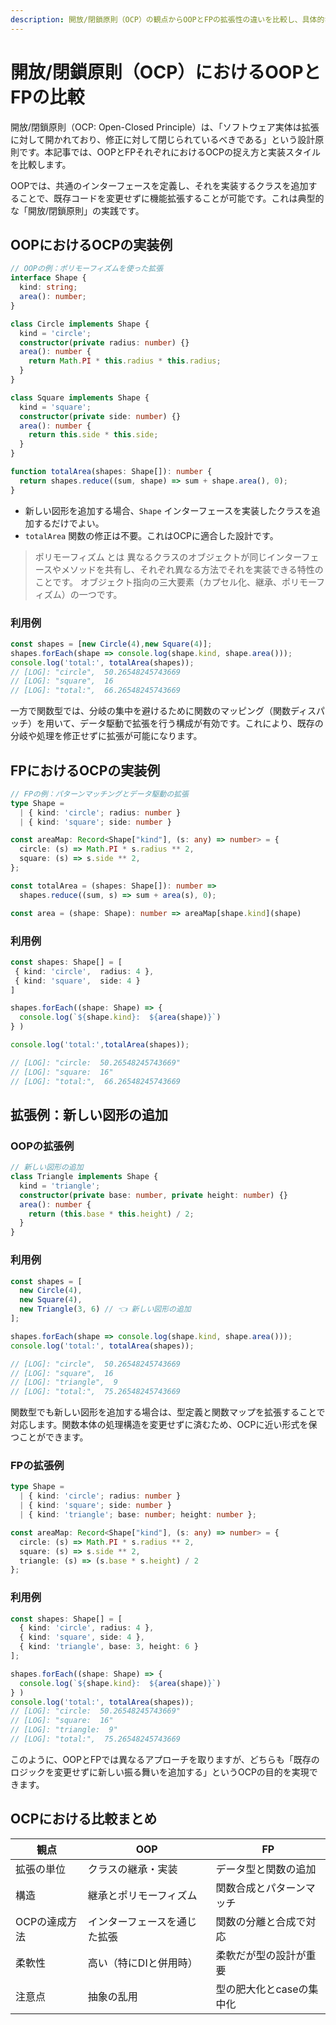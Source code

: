 ```yaml
---
description: 開放/閉鎖原則（OCP）の観点からOOPとFPの拡張性の違いを比較し、具体的な設計例を通して理解を深めます。
---
```


# 開放/閉鎖原則（OCP）におけるOOPとFPの比較

開放/閉鎖原則（OCP: Open-Closed Principle）は、「ソフトウェア実体は拡張に対して開かれており、修正に対して閉じられているべきである」という設計原則です。本記事では、OOPとFPそれぞれにおけるOCPの捉え方と実装スタイルを比較します。

OOPでは、共通のインターフェースを定義し、それを実装するクラスを追加することで、既存コードを変更せずに機能拡張することが可能です。これは典型的な「開放/閉鎖原則」の実践です。

## OOPにおけるOCPの実装例

```ts
// OOPの例：ポリモーフィズムを使った拡張
interface Shape {
  kind: string;
  area(): number;
}

class Circle implements Shape {
  kind = 'circle';
  constructor(private radius: number) {}
  area(): number {
    return Math.PI * this.radius * this.radius;
  }
}

class Square implements Shape {
  kind = 'square';
  constructor(private side: number) {}
  area(): number {
    return this.side * this.side;
  }
}

function totalArea(shapes: Shape[]): number {
  return shapes.reduce((sum, shape) => sum + shape.area(), 0);
}
```

- 新しい図形を追加する場合、`Shape` インターフェースを実装したクラスを追加するだけでよい。
- `totalArea` 関数の修正は不要。これはOCPに適合した設計です。

> ポリモーフィズム とは
> 異なるクラスのオブジェクトが同じインターフェースやメソッドを共有し、それぞれ異なる方法でそれを実装できる特性のことです。
> オブジェクト指向の三大要素（カプセル化、継承、ポリモーフィズム）の一つです。

### 利用例
```ts
const shapes = [new Circle(4),new Square(4)];
shapes.forEach(shape => console.log(shape.kind, shape.area()));
console.log('total:', totalArea(shapes));
// [LOG]: "circle",  50.26548245743669 
// [LOG]: "square",  16 
// [LOG]: "total:",  66.26548245743669 
```

一方で関数型では、分岐の集中を避けるために関数のマッピング（関数ディスパッチ）を用いて、データ駆動で拡張を行う構成が有効です。これにより、既存の分岐や処理を修正せずに拡張が可能になります。

## FPにおけるOCPの実装例

```ts
// FPの例：パターンマッチングとデータ駆動の拡張
type Shape =
  | { kind: 'circle'; radius: number }
  | { kind: 'square'; side: number }

const areaMap: Record<Shape["kind"], (s: any) => number> = {
  circle: (s) => Math.PI * s.radius ** 2,
  square: (s) => s.side ** 2,
};

const totalArea = (shapes: Shape[]): number =>
  shapes.reduce((sum, s) => sum + area(s), 0);

const area = (shape: Shape): number => areaMap[shape.kind](shape)
```

### 利用例
```ts
const shapes: Shape[] = [
 { kind: 'circle',  radius: 4 },
 { kind: 'square',  side: 4 }
]

shapes.forEach((shape: Shape) => {
  console.log(`${shape.kind}:  ${area(shape)}`)
} )

console.log('total:',totalArea(shapes));

// [LOG]: "circle:  50.26548245743669" 
// [LOG]: "square:  16" 
// [LOG]: "total:",  66.26548245743669 
```


## 拡張例：新しい図形の追加
### OOPの拡張例

```ts
// 新しい図形の追加
class Triangle implements Shape {
  kind = 'triangle';
  constructor(private base: number, private height: number) {}
  area(): number {
    return (this.base * this.height) / 2;
  }
}

```

### 利用例
```ts
const shapes = [
  new Circle(4),
  new Square(4),
  new Triangle(3, 6) // 👈 新しい図形の追加
];

shapes.forEach(shape => console.log(shape.kind, shape.area()));
console.log('total:', totalArea(shapes));

// [LOG]: "circle",  50.26548245743669 
// [LOG]: "square",  16 
// [LOG]: "triangle",  9 
// [LOG]: "total:",  75.26548245743669 
```

関数型でも新しい図形を追加する場合は、型定義と関数マップを拡張することで対応します。関数本体の処理構造を変更せずに済むため、OCPに近い形式を保つことができます。

### FPの拡張例

```ts
type Shape =
  | { kind: 'circle'; radius: number }
  | { kind: 'square'; side: number }
  | { kind: 'triangle'; base: number; height: number };

const areaMap: Record<Shape["kind"], (s: any) => number> = {
  circle: (s) => Math.PI * s.radius ** 2,
  square: (s) => s.side ** 2,
  triangle: (s) => (s.base * s.height) / 2
};
```

### 利用例
```ts
const shapes: Shape[] = [
  { kind: 'circle', radius: 4 },
  { kind: 'square', side: 4 },
  { kind: 'triangle', base: 3, height: 6 }
];

shapes.forEach((shape: Shape) => {
  console.log(`${shape.kind}:  ${area(shape)}`)
} )
console.log('total:', totalArea(shapes));
// [LOG]: "circle:  50.26548245743669" 
// [LOG]: "square:  16" 
// [LOG]: "triangle:  9" 
// [LOG]: "total:",  75.26548245743669 
```

このように、OOPとFPでは異なるアプローチを取りますが、どちらも「既存のロジックを変更せずに新しい振る舞いを追加する」というOCPの目的を実現できます。

## OCPにおける比較まとめ

| 観点 | OOP | FP |
|------|-----|----|
| 拡張の単位 | クラスの継承・実装 | データ型と関数の追加 |
| 構造 | 継承とポリモーフィズム | 関数合成とパターンマッチ |
| OCPの達成方法 | インターフェースを通じた拡張 | 関数の分離と合成で対応 |
| 柔軟性 | 高い（特にDIと併用時） | 柔軟だが型の設計が重要 |
| 注意点 | 抽象の乱用 | 型の肥大化とcaseの集中化 |
